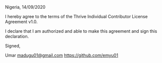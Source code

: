Nigeria, 14/09/2020

I hereby agree to the terms of the Thrive Individual Contributor License
Agreement v1.0.

I declare that I am authorized and able to make this agreement and sign this
declaration.

Signed,

Umar madugu01@gmail.com https://github.com/emyu01
